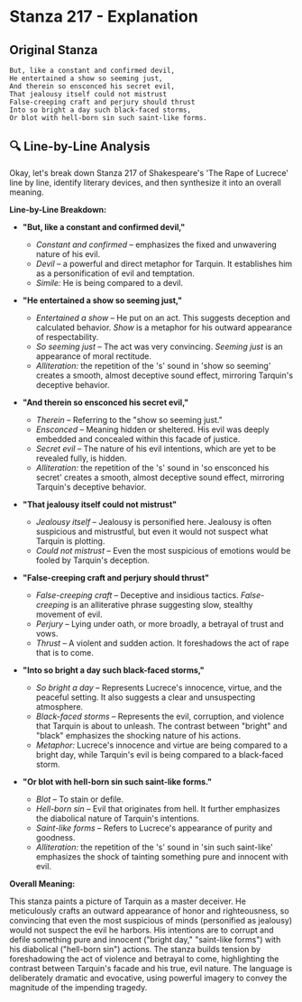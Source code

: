 # Stanza 217 - Explanation

## Original Stanza
```
But, like a constant and confirmed devil,
He entertained a show so seeming just,
And therein so ensconced his secret evil,
That jealousy itself could not mistrust
False-creeping craft and perjury should thrust
Into so bright a day such black-faced storms,
Or blot with hell-born sin such saint-like forms.
```

## 🔍 Line-by-Line Analysis
Okay, let's break down Stanza 217 of Shakespeare's 'The Rape of Lucrece' line by line, identify literary devices, and then synthesize it into an overall meaning.

**Line-by-Line Breakdown:**

*   **"But, like a constant and confirmed devil,"**
    *   *Constant and confirmed* – emphasizes the fixed and unwavering nature of his evil.
    *   *Devil* – a powerful and direct metaphor for Tarquin. It establishes him as a personification of evil and temptation.
    *   *Simile:*  He is being compared to a devil.

*   **"He entertained a show so seeming just,"**
    *   *Entertained a show* – He put on an act. This suggests deception and calculated behavior. *Show* is a metaphor for his outward appearance of respectability.
    *   *So seeming just* – The act was very convincing. *Seeming just* is an appearance of moral rectitude.
    *   *Alliteration:* the repetition of the 's' sound in 'show so seeming' creates a smooth, almost deceptive sound effect, mirroring Tarquin's deceptive behavior.

*   **"And therein so ensconced his secret evil,"**
    *   *Therein* – Referring to the "show so seeming just."
    *   *Ensconced* – Meaning hidden or sheltered. His evil was deeply embedded and concealed within this facade of justice.
    *   *Secret evil* – The nature of his evil intentions, which are yet to be revealed fully, is hidden.
    *   *Alliteration:* the repetition of the 's' sound in 'so ensconced his secret' creates a smooth, almost deceptive sound effect, mirroring Tarquin's deceptive behavior.

*   **"That jealousy itself could not mistrust"**
    *   *Jealousy itself* – Jealousy is personified here. Jealousy is often suspicious and mistrustful, but even it would not suspect what Tarquin is plotting.
    *   *Could not mistrust* – Even the most suspicious of emotions would be fooled by Tarquin's deception.

*   **"False-creeping craft and perjury should thrust"**
    *   *False-creeping craft* – Deceptive and insidious tactics. *False-creeping* is an alliterative phrase suggesting slow, stealthy movement of evil.
    *   *Perjury* – Lying under oath, or more broadly, a betrayal of trust and vows.
    *   *Thrust* – A violent and sudden action. It foreshadows the act of rape that is to come.

*   **"Into so bright a day such black-faced storms,"**
    *   *So bright a day* – Represents Lucrece's innocence, virtue, and the peaceful setting. It also suggests a clear and unsuspecting atmosphere.
    *   *Black-faced storms* – Represents the evil, corruption, and violence that Tarquin is about to unleash. The contrast between "bright" and "black" emphasizes the shocking nature of his actions.
    *   *Metaphor:* Lucrece's innocence and virtue are being compared to a bright day, while Tarquin's evil is being compared to a black-faced storm.

*   **"Or blot with hell-born sin such saint-like forms."**
    *   *Blot* – To stain or defile.
    *   *Hell-born sin* – Evil that originates from hell. It further emphasizes the diabolical nature of Tarquin's intentions.
    *   *Saint-like forms* – Refers to Lucrece's appearance of purity and goodness.
    *   *Alliteration:* the repetition of the 's' sound in 'sin such saint-like' emphasizes the shock of tainting something pure and innocent with evil.

**Overall Meaning:**

This stanza paints a picture of Tarquin as a master deceiver. He meticulously crafts an outward appearance of honor and righteousness, so convincing that even the most suspicious of minds (personified as jealousy) would not suspect the evil he harbors. His intentions are to corrupt and defile something pure and innocent ("bright day," "saint-like forms") with his diabolical ("hell-born sin") actions. The stanza builds tension by foreshadowing the act of violence and betrayal to come, highlighting the contrast between Tarquin's facade and his true, evil nature. The language is deliberately dramatic and evocative, using powerful imagery to convey the magnitude of the impending tragedy.
